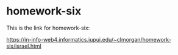 # homework-six

This is the link for homework-six:

https://in-info-web4.informatics.iupui.edu/~clmorgan/homework-six/israel.html
